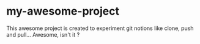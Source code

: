 # my-awesome-project
This awesome project is created to experiment git notions like clone, push and pull... Awesome, isn't it ?
